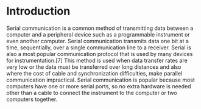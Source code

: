 # Introduction
Serial communication is a common method of transmitting data between a computer
and a peripheral device such as a programmable instrument or even another computer.
Serial communication transmits data one bit at a time, sequentially, over a single
communication line to a receiver. Serial is also a most popular communication protocol
that is used by many devices for instrumentation.[7] This method is used when data
transfer rates are very low or the data must be transferred over long distances and also 
where the cost of cable and synchronization difficulties, make parallel communication
impractical. Serial communication is popular because most computers have one or more
serial ports, so no extra hardware is needed other than a cable to connect the instrument
to the computer or two computers together.
